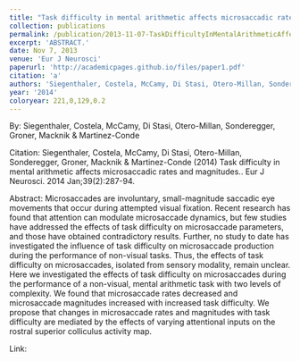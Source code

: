 ```yaml
---
title: "Task difficulty in mental arithmetic affects microsaccadic rates and magnitudes."
collection: publications
permalink: /publication/2013-11-07-TaskDifficultyInMentalArithmeticAffectsMicrosaccadicRatesAndMag
excerpt: 'ABSTRACT.'
date: Nov 7, 2013
venue: 'Eur J Neurosci'
paperurl: 'http://academicpages.github.io/files/paper1.pdf'
citation: 'a'
authors: 'Siegenthaler, Costela, McCamy, Di Stasi, Otero-Millan, Sonderegger, Groner, Macknik & Martinez-Conde'
year: '2014'
coloryear: 221,0,129,0.2
---
```


By: Siegenthaler, Costela, McCamy, Di Stasi, Otero-Millan, Sonderegger, Groner, Macknik & Martinez-Conde

Citation: Siegenthaler, Costela, McCamy, Di Stasi, Otero-Millan, Sonderegger, Groner, Macknik & Martinez-Conde (2014) Task difficulty in mental arithmetic affects microsaccadic rates and magnitudes.. Eur J Neurosci. 2014 Jan;39(2):287-94. 

Abstract: Microsaccades are involuntary, small-magnitude saccadic eye movements that occur during attempted visual fixation. Recent research has found that attention can modulate microsaccade dynamics, but few studies have addressed the effects of task difficulty on microsaccade parameters, and those have obtained contradictory results. Further, no study to date has investigated the influence of task difficulty on microsaccade production during the performance of non-visual tasks. Thus, the effects of task difficulty on microsaccades, isolated from sensory modality, remain unclear. Here we investigated the effects of task difficulty on microsaccades during the performance of a non-visual, mental arithmetic task with two levels of complexity. We found that microsaccade rates decreased and microsaccade magnitudes increased with increased task difficulty. We propose that changes in microsaccade rates and magnitudes with task difficulty are mediated by the effects of varying attentional inputs on the rostral superior colliculus activity map.

Link: 
